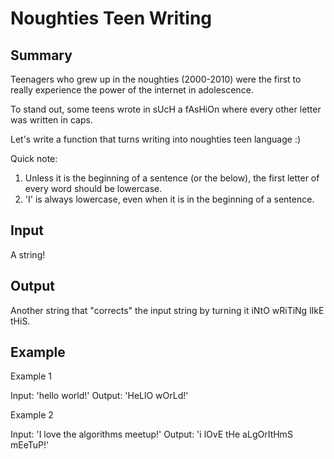 # Noughties Teen Writing

## Summary

Teenagers who grew up in the noughties (2000-2010) were the first to really experience the power of the internet in adolescence.

To stand out, some teens wrote in sUcH a fAsHiOn where every other letter was written in caps.

Let's write a function that turns writing into noughties teen language :)

Quick note:

1. Unless it is the beginning of a sentence (or the below), the first letter of every word should be lowercase.
2. 'I' is always lowercase, even when it is in the beginning of a sentence.

## Input

A string!

## Output

Another string that "corrects" the input string by turning it iNtO wRiTiNg lIkE tHiS.

## Example

Example 1

Input: 'hello world!'
Output: 'HeLlO wOrLd!'

Example 2

Input: 'I love the algorithms meetup!'
Output: 'i lOvE tHe aLgOrItHmS mEeTuP!'